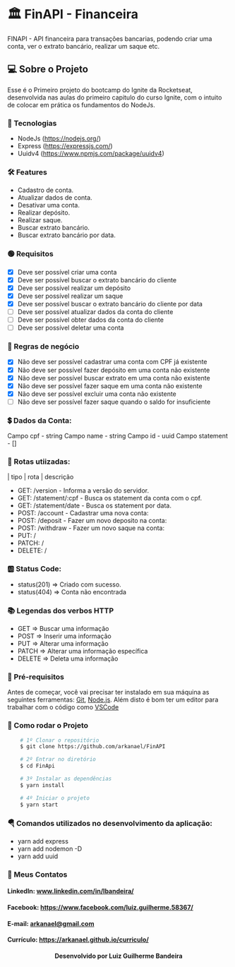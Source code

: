 # 🏛 FinAPI - Financeira

FINAPI - API financeira para transações bancarias, podendo criar uma conta, ver o extrato bancário, realizar um saque etc.

## 💻 Sobre o Projeto

Esse é o Primeiro projeto do bootcamp do Ignite da Rocketseat, desenvolvida nas aulas do primeiro capitulo do curso Ignite, com o intuito de colocar em prática os fundamentos do NodeJs.

### 🧪 Tecnologias

- NodeJs (https://nodejs.org/)
- Express (https://expressjs.com/)
- Uuidv4 (https://www.npmjs.com/package/uuidv4)

### 🛠 Features

- Cadastro de conta.
- Atualizar dados de conta.
- Desativar uma conta.
- Realizar depósito.
- Realizar saque.
- Buscar extrato bancário.
- Buscar extrato bancário por data.

### 🟢 Requisitos

- [x] Deve ser possível criar uma conta
- [x] Deve ser possível buscar o extrato bancário do cliente
- [x] Deve ser possível realizar um depósito
- [x] Deve ser possível realizar um saque
- [x] Deve ser possível buscar o extrato bancário do cliente por data
- [ ] Deve ser possível atualizar dados da conta do cliente
- [ ] Deve ser possível obter dados da conta do cliente
- [ ] Deve ser possível deletar uma conta

### 🔴 Regras de negócio

- [x] Não deve ser possível cadastrar uma conta com CPF já existente
- [x] Não deve ser possível fazer depósito em uma conta não existente
- [x] Não deve ser possível buscar extrato em uma conta não existente
- [x] Não deve ser possível fazer saque em uma conta não existente
- [x] Não deve ser possível excluir uma conta não existente
- [ ] Não deve ser possível fazer saque quando o saldo for insuficiente

### 💲 Dados da Conta:

Campo cpf - string
Campo name - string
Campo id - uuid
Campo statement - []

### 🌉 Rotas utiizadas:

| tipo | rota | descrição

- GET: /version - Informa a versão do servidor.
- GET: /statement/:cpf - Busca os statement da conta com o cpf.
- GET: /statement/date - Busca os statement por data.
- POST: /account - Cadastrar uma nova conta:
- POST: /deposit - Fazer um novo deposito na conta:
- POST: /withdraw - Fazer um novo saque na conta:
- PUT: /
- PATCH: /
- DELETE: /

### 🆎 Status Code:

- status(201) => Criado com sucesso.
- status(404) => Conta não encontrada

### 📚 Legendas dos verbos HTTP

- GET => Buscar uma informação
- POST => Inserir uma informação
- PUT => Alterar uma informação
- PATCH => Alterar uma informação específica
- DELETE => Deleta uma informação

### 🎲 Pré-requisitos

Antes de começar, você vai precisar ter instalado em sua máquina as seguintes ferramentas:
[Git](https://git-scm.com), [Node.js](https://nodejs.org/en/).
Além disto é bom ter um editor para trabalhar com o código como [VSCode](https://code.visualstudio.com/)

### 📌 Como rodar o Projeto

```bash
    # 1º Clonar o repositório
    $ git clone https://github.com/arkanael/FinAPI

    # 2º Entrar no diretório
    $ cd FinApi

    # 3º Instalar as dependências
    $ yarn install

    # 4º Iniciar o projeto
    $ yarn start
```

### 🪂 Comandos utilizados no desenvolvimento da aplicação:

- yarn add express
- yarn add nodemon -D
- yarn add uuid

### 🚀 Meus Contatos

<h4>LinkedIn: <a href="https://www.linkedin.com/in/lbandeira/">www.linkedin.com/in/lbandeira/</a></h4>
<h4>Facebook: <a href="https://www.facebook.com/luiz.guilherme.58367/">https://www.facebook.com/luiz.guilherme.58367/</a></h4>
<h4>E-mail: <a href="mailto://arkanael@gmailcom/">arkanael@gmail.com</a></h4>
<h4>Currículo: <a href="https://arkanael.github.io/curriculo/">https://arkanael.github.io/curriculo/</a></h4>
<h4 align=center>Desenvolvido por Luiz Guilherme Bandeira</h4>

